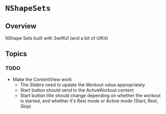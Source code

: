 # ``NShapeSets``

## Overview

NShape Sets built with SwiftUI (and a bit of UIKit)

## Topics

### TODO

- Make the ContentView work
    - The Sliders need to update the Workout value appropriately
    - Start button should send to the ActiveWorkout content
    - Start button title should change depending on whether the workout is started, and whether it's Rest mode or Active mode (Start, Rest, Skip)
    
    